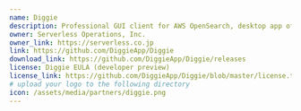 ```yaml
---
name: Diggie
description: Professional GUI client for AWS OpenSearch, desktop app of Mac / Windows that makes operating with OpenSearch easier. This project is currently a developer preview version. Feedbacks and opinions are welcome.
owner: Serverless Operations, Inc.
owner_link: https://serverless.co.jp
link: https://github.com/DiggieApp/Diggie
download_link: https://github.com/DiggieApp/Diggie/releases
license: Diggie EULA (developer preview)
license_link: https://github.com/DiggieApp/Diggie/blob/master/license.txt
# upload your logo to the following directory
icon: /assets/media/partners/diggie.png
---
```

